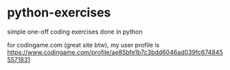 # python-exercises
simple one-off coding exercises done in python

for codingame.com (great site btw), my user profile is
https://www.codingame.com/profile/ae85bfe1b7c3bdd6046ad039fc6748455571831


